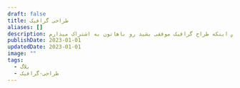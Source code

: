 ```yaml
---
draft: false
title: طراحی گرافیک
aliases: []
description: مطالب آموزشی در خصوص اینکه طراح گرافیک موفقی بشید رو باهاتون به اشتراک میذارم.
publishDate: 2023-01-01
updatedDate: 2023-01-01
image: ""
tags:
  - بلاگ
  - طراحی-گرافیک
---
```




